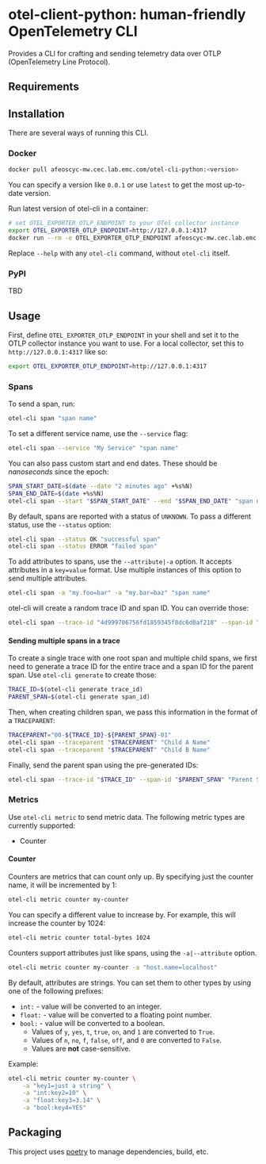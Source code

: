 # otel-client-python: human-friendly OpenTelemetry CLI

Provides a CLI for crafting and sending telemetry data over OTLP (OpenTelemetry Line Protocol).

## Requirements

## Installation

There are several ways of running this CLI.

### Docker

```sh
docker pull afeoscyc-mw.cec.lab.emc.com/otel-cli-python:<version>
```

You can specify a version like `0.0.1` or use `latest` to get the most up-to-date version.

Run latest version of otel-cli in a container:

```sh
# set OTEL_EXPORTER_OTLP_ENDPOINT to your OTel collector instance
export OTEL_EXPORTER_OTLP_ENDPOINT=http://127.0.0.1:4317
docker run --rm -e OTEL_EXPORTER_OTLP_ENDPOINT afeoscyc-mw.cec.lab.emc.com/otel-cli-python:latest --help
```

Replace `--help` with any `otel-cli` command, without `otel-cli` itself.

### PyPI

TBD

## Usage

First, define `OTEL_EXPORTER_OTLP_ENDPOINT` in your shell and set it to the OTLP collector instance you want to use.
For a local collector, set this to `http://127.0.0.1:4317` like so:

```sh
export OTEL_EXPORTER_OTLP_ENDPOINT=http://127.0.0.1:4317
```

### Spans

To send a span, run:

```sh
otel-cli span "span name"
```

To set a different service name, use the `--service` flag:

```sh
otel-cli span --service "My Service" "span name"
```

You can also pass custom start and end dates. These should be *nanoseconds* since the epoch:

```sh
SPAN_START_DATE=$(date --date "2 minutes ago" +%s%N)
SPAN_END_DATE=$(date +%s%N)
otel-cli span --start "$SPAN_START_DATE" --end "$SPAN_END_DATE" "span name"
```

By default, spans are reported with a status of `UNKNOWN`. To pass a different status, use the `--status` option:

```sh
otel-cli span --status OK "successful span"
otel-cli span --status ERROR "failed span"
```

To add attributes to spans, use the `--attribute|-a` option. It accepts attributes in a `key=value` format. Use multiple instances of this option to send multiple attributes.

```sh
otel-cli span -a "my.foo=bar" -a "my.bar=baz" "span name"
```

otel-cli will create a random trace ID and span ID. You can override those:

```sh
otel-cli span --trace-id "4d999706756fd1859345f8dc6d0af218" --span-id "ac2a3b2b19ac602d"
```

#### Sending multiple spans in a trace

To create a single trace with one root span and multiple child spans, we first need to generate a trace ID for the entire trace and a span ID for the parent span. Use `otel-cli generate` to create those:

```sh
TRACE_ID=$(otel-cli generate trace_id)
PARENT_SPAN=$(otel-cli generate span_id)
```

Then, when creating children span, we pass this information in the format of a `TRACEPARENT`:

```sh
TRACEPARENT="00-${TRACE_ID}-${PARENT_SPAN}-01"
otel-cli span --traceparent "$TRACEPARENT" "Child A Name"
otel-cli span --traceparent "$TRACEPARENT" "Child B Name"
```

Finally, send the parent span using the pre-generated IDs:

```sh
otel-cli span --trace-id "$TRACE_ID" --span-id "$PARENT_SPAN" "Parent Span Name"
```

### Metrics

Use `otel-cli metric` to send metric data. The following metric types are currently supported:

- Counter

#### Counter

Counters are metrics that can count only up.
By specifying just the counter name, it will be incremented by 1:

```sh
otel-cli metric counter my-counter
```

You can specify a different value to increase by. For example, this will increase the counter by 1024:

```sh
otel-cli metric counter total-bytes 1024
```

Counters support attributes just like spans, using the `-a|--attribute` option.

```sh
otel-cli metric counter my-counter -a "host.name=localhost"
```

By default, attributes are strings. You can set them to other types by using one of the following prefixes:

- `int:` - value will be converted to an integer.
- `float:` - value will be converted to a floating point number.
- `bool:` - value will be converted to a boolean.
  - Values of `y`, `yes`, `t`, `true`, `on`, and `1` are converted to `True`.
  - Values of `n`, `no`, `f`, `false`, `off`, and `0` are converted to `False`.
  - Values are __not__ case-sensitive.

Example:

```sh
otel-cli metric counter my-counter \
    -a "key1=just a string" \
    -a "int:key2=10" \
    -a "float:key3=3.14" \
    -a "bool:key4=YES"
```

## Packaging
This project uses [poetry](https://python-poetry.org/) to manage dependencies, build, etc.
